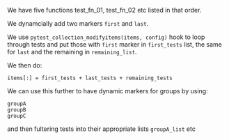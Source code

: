 We have five functions test_fn_01, test_fn_02 etc listed in that order.

We dynamcially add two markers `first` and `last`.

We use `pytest_collection_modifyitems(items, config)` hook to loop through tests and put those with `first` marker in `first_tests` list, the same for `last` and the remaining in `remaining_list`.

We then do:
```
items[:] = first_tests + last_tests + remaining_tests
```

We can use this further to have dynamic markers for groups by using:
```
groupA
groupB
groupC
```
and then fultering tests into their appropriate lists `groupA_list` etc